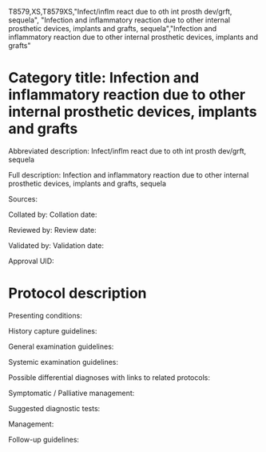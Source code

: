 T8579,XS,T8579XS,"Infect/inflm react due to oth int prosth dev/grft, sequela", "Infection and inflammatory reaction due to other internal prosthetic devices, implants and grafts, sequela","Infection and inflammatory reaction due to other internal prosthetic devices, implants and grafts"
# Category title: Infection and inflammatory reaction due to other internal prosthetic devices, implants and grafts

Abbreviated description: Infect/inflm react due to oth int prosth dev/grft, sequela

Full description: Infection and inflammatory reaction due to other internal prosthetic devices, implants and grafts, sequela

Sources:

Collated by:
Collation date:

Reviewed by:
Review date:

Validated by:
Validation date:

Approval UID:

# Protocol description

Presenting conditions:

History capture guidelines:

General examination guidelines:

Systemic examination guidelines:

Possible differential diagnoses with links to related protocols:

Symptomatic / Palliative management:

Suggested diagnostic tests:

Management:

Follow-up guidelines:
